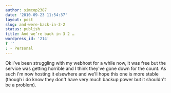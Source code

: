 ```yaml
---
author: simcop2387
date: '2010-09-23 11:54:37'
layout: post
slug: and-were-back-in-3-2
status: publish
title: And we’re back in 3 2 …
wordpress_id: '214'
? ''
: - Personal
---
```


Ok i've been struggling with my webhost for a while now, it was
free but the service was getting horrible and I think they've gone
down for the count. As such i'm now hosting it elsewhere and we'll
hope this one is more stable (though i do know they don't have very
much backup power but it shouldn't be a problem).


